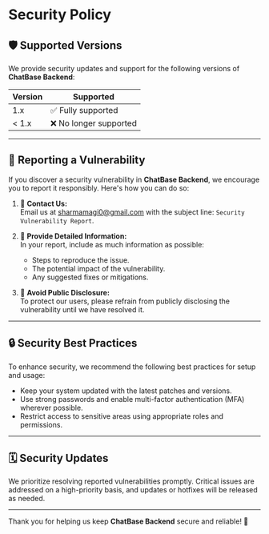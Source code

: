# Security Policy

## 🛡️ Supported Versions

We provide security updates and support for the following versions of **ChatBase Backend**:

| Version | Supported          |
|---------|--------------------|
| 1.x     | ✅ Fully supported |
| < 1.x   | ❌ No longer supported |

---

## 🐛 Reporting a Vulnerability

If you discover a security vulnerability in **ChatBase Backend**, we encourage you to report it responsibly. Here's how you can do so:

1. 📧 **Contact Us:**  
   Email us at [sharmamagi0@gmail.com](mailto:sharmamagi0@gmail.com) with the subject line: `Security Vulnerability Report`.

2. 📝 **Provide Detailed Information:**  
   In your report, include as much information as possible:
   - Steps to reproduce the issue.
   - The potential impact of the vulnerability.
   - Any suggested fixes or mitigations.

3. 🚫 **Avoid Public Disclosure:**  
   To protect our users, please refrain from publicly disclosing the vulnerability until we have resolved it.

---

## 🔒 Security Best Practices

To enhance security, we recommend the following best practices for setup and usage:

- Keep your system updated with the latest patches and versions.
- Use strong passwords and enable multi-factor authentication (MFA) wherever possible.
- Restrict access to sensitive areas using appropriate roles and permissions.

---

## 🗓️ Security Updates

We prioritize resolving reported vulnerabilities promptly. Critical issues are addressed on a high-priority basis, and updates or hotfixes will be released as needed.

---

Thank you for helping us keep **ChatBase Backend** secure and reliable! 🙌
